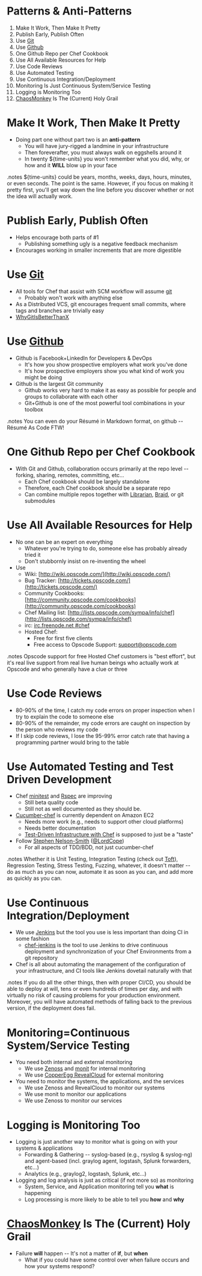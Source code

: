 # Patterns & Anti-Patterns

1. Make It Work, Then Make It Pretty
1. Publish Early, Publish Often
1. Use [Git](http://git-scm.com/)
1. Use [Github](https://github.com/)
1. One Github Repo per Chef Cookbook
1. Use All Available Resources for Help
1. Use Code Reviews
1. Use Automated Testing
1. Use Continuous Integration/Deployment
1. Monitoring Is Just Continuous System/Service Testing
1. Logging is Monitoring Too
1. [ChaosMonkey](http://www.readwriteweb.com/cloud/2010/12/chaos-monkey-how-netflix-uses.php) Is The (Current) Holy Grail

# Make It Work, Then Make It Pretty

* Doing part one without part two is an __anti-pattern__
    + You will have jury-rigged a landmine in your infrastructure
    + Then foreverafter, you must always walk on eggshells around it
    + In twenty ${time-units} you won't remember what you did, why, or how and it __WILL__ blow up in your face

.notes ${time-units} could be years, months, weeks, days, hours, minutes,
or even seconds.  The point is the same.  However, if you focus on making
it pretty first, you'll get way down the line before you discover whether
or not the idea will actually work.

# Publish Early, Publish Often

* Helps encourage both parts of #1
    + Publishing something ugly is a negative feedback mechanism
* Encourages working in smaller increments that are more digestible

# Use [Git](http://git-scm.com/)

* All tools for Chef that assist with SCM workflow will assume [git](http://git-scm.com/)
    + Probably won't work with anything else
* As a Distributed VCS, git encourages frequent small commits, where tags and branches are trivially easy
* [WhyGitIsBetterThanX](http://whygitisbetterthanx.com/)

# Use [Github](https://github.com/)

* Github is Facebook+LinkedIn for Developers & DevOps
    + It's how you show prospective employers what work you've done
    + It's how prospective employers show you what kind of work you might be doing
* Github is the largest Git community
    + Github works very hard to make it as easy as possible for people and groups to collaborate with each other
    + Git+Github is one of the most powerful tool combinations in your toolbox

.notes You can even do your Résumé in Markdown format, on github -- Résumé As Code FTW!

# One Github Repo per Chef Cookbook

* With Git and Github, collaboration occurs primarily at the repo level -- forking, sharing, remotes, committing, etc...
    + Each Chef cookbook should be largely standalone
    + Therefore, each Chef cookbook should be a separate repo
    + Can combine multiple repos together with [Librarian](https://github.com/applicationsonline/librarian), [Braid](https://github.com/evilchelu/braid/wiki), or git submodules

# Use All Available Resources for Help

* No one can be an expert on everything
    + Whatever you're trying to do, someone else has probably already tried it
    + Don't stubbornly insist on re-inventing the wheel
* Use
    + Wiki: [http://wiki.opscode.com/](http://wiki.opscode.com/)
    + Bug Tracker: [http://tickets.opscode.com/](http://tickets.opscode.com/)
    + Community Cookbooks: [http://community.opscode.com/cookbooks](http://community.opscode.com/cookbooks)
    + Chef Mailing list: [http://lists.opscode.com/sympa/info/chef](http://lists.opscode.com/sympa/info/chef)
    + irc: [irc.freenode.net #chef](irc://irc.freenode.net/chef)
    + Hosted Chef:
        - Free for first five clients
        - Free access to Opscode Support: support@opscode.com

.notes Opscode support for free Hosted Chef customers is "best effort", but
it's real live support from real live human beings who actually work at
Opscode and who generally have a clue or three

# Use Code Reviews

* 80-90% of the time, I catch my code errors on proper inspection when I try to explain the code to someone else
* 80-90% of the remainder, my code errors are caught on inspection by the person who reviews my code
* If I skip code reviews, I lose the 95-99% error catch rate that having a programming partner would bring to the table

# Use Automated Testing and Test Driven Development

* Chef [minitest](https://github.com/seattlerb/minitest) and [Rspec](https://github.com/acrmp/chefspec) are improving
    + Still beta quality code
    + Still not as well documented as they should be.
* [Cucumber-chef](https://github.com/Atalanta/cucumber-chef) is currently dependent on Amazon EC2
    + Needs more work (e.g., needs to support other cloud platforms)
    + Needs better documentation
	- [Test-Driven Infrastructure with Chef](http://shop.oreilly.com/product/0636920020042.do) is supposed to just be a "taste"
* Follow [Stephen Nelson-Smith](http://www.atalanta-systems.com/people.html) ([@LordCope](https://twitter.com/#!/LordCope))
    + For all aspects of TDD/BDD, not just cucumber-chef

.notes Whether it is Unit Testing, Integration Testing (check out
[Toft](https://github.com/exceedhl/toft)), Regression Testing,
Stress Testing, Fuzzing, whatever, it doesn't matter -- do as much
as you can now, automate it as soon as you can, and add more as
quickly as you can.

# Use Continuous Integration/Deployment

* We use [Jenkins](http://jenkins-ci.org/) but the tool you use is less important than doing CI in some fashion
    + [chef-jenkins](https://github.com/adamhjk/chef-jenkins) is the tool to use Jenkins to drive continuous deployment and synchronization of your Chef Environments from a git repository
* Chef is all about automating the management of the configuration of your infrastructure, and CI tools like Jenkins dovetail naturally with that

.notes If you do all the other things, then with proper CI/CD, you should
be able to deploy at will, tens or even hundreds of times per day,
and with virtually no risk of causing problems for your production
environment.  Moreover, you will have automated methods of falling
back to the previous version, if the deployment does fail.

# Monitoring=Continuous System/Service Testing

* You need both internal and external monitoring
    + We use [Zenoss](http://community.zenoss.org/) and
      [monit](http://mmonit.com/monit/) for internal monitoring
    + We use [CopperEgg RevealCloud](http://www.copperegg.com/product/revealcloud)
      for external monitoring
* You need to monitor the systems, the applications, and the services
    + We use Zenoss and RevealCloud to monitor our systems
    + We use monit to monitor our applications
    + We use Zenoss to monitor our services

# Logging is Monitoring Too

* Logging is just another way to monitor what is going on with your systems & applications
    + Forwarding & Gathering  -- syslog-based (e.g., rsyslog & syslog-ng) and agent-based (incl. graylog agent, logstash, Splunk forwarders, etc...)
    + Analytics (e.g., graylog2, logstash, Splunk, etc...)
* Logging and log analysis is just as critical (if not more so) as monitoring
    + System, Service, and Application monitoring tell you __what__ is happening
    + Log processing is more likely to be able to tell you __how__ and __why__

# [ChaosMonkey](http://www.readwriteweb.com/cloud/2010/12/chaos-monkey-how-netflix-uses.php) Is The (Current) Holy Grail

* Failure __will__ happen -- It's not a matter of __if__, but __when__
    + What if you could have some control over when failure occurs and how
your systems respond?
